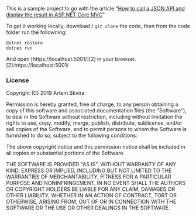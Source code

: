 
This is a sample project to go with the article "[How to call a JSON API and display the result in ASP.NET Core MVC][1]"

[1]:https://nimblegecko.com/how-to-call-json-api-and-display-result-in-asp-net-core-mvc/

To get it working locally, download / `git clone` the code, then from the code folder run the
followning:

```
dotnet restore
dotnet run
```

And open [https://localhost:5001/][2] in your browser.
[2]:https://localhost:5001/

### License ###
Copyright (C) 2019 Artem Skvira

Permission is hereby granted, free of charge, to any person obtaining a copy of this software and associated documentation files (the "Software"), to deal in the Software without restriction, including without limitation the rights to use, copy, modify, merge, publish, distribute, sublicense, and/or sell copies of the Software, and to permit persons to whom the Software is furnished to do so, subject to the following conditions:

The above copyright notice and this permission notice shall be included in all copies or substantial portions of the Software.

THE SOFTWARE IS PROVIDED "AS IS", WITHOUT WARRANTY OF ANY KIND, EXPRESS OR IMPLIED, INCLUDING BUT NOT LIMITED TO THE WARRANTIES OF MERCHANTABILITY, FITNESS FOR A PARTICULAR PURPOSE AND NONINFRINGEMENT. IN NO EVENT SHALL THE AUTHORS OR COPYRIGHT HOLDERS BE LIABLE FOR ANY CLAIM, DAMAGES OR OTHER LIABILITY, WHETHER IN AN ACTION OF CONTRACT, TORT OR OTHERWISE, ARISING FROM, OUT OF OR IN CONNECTION WITH THE SOFTWARE OR THE USE OR OTHER DEALINGS IN THE SOFTWARE.
